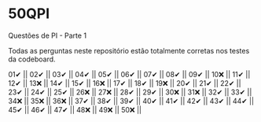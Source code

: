 # 50QPI
Questões de PI - Parte 1

Todas as perguntas neste repositório estão totalmente corretas nos testes da codeboard.

01✔ ||
02✔ ||
03✔ ||
04✔ ||
05✔ ||
06✔ ||
07✔ ||
08✔ ||
09✔ ||
10❌ ||
11✔ ||
12✔ ||
13❌ ||
14✔ ||
15✔ ||
16❌ ||
17✔ ||
18✔ ||
19❌ ||
20✔ ||
21✔ ||
22✔ ||
23✔ ||
24✔ ||
25✔ ||
26❌ ||
27❌ ||
28✔ ||
29✔ ||
30❌ ||
31❌ ||
32✔ ||
33✔ ||
34❌ ||
35❌ ||
36❌ ||
37✔ ||
38✔ ||
39✔ ||
40✔ ||
41✔ ||
42✔ ||
43✔ ||
44✔ ||
45✔ ||
46✔ ||
47✔ ||
48❌ ||
49❌ ||
50❌ ||
